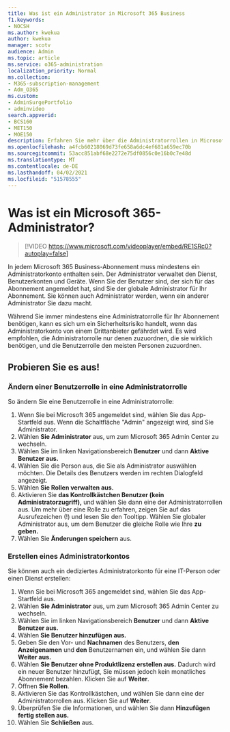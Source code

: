 ```yaml
---
title: Was ist ein Administrator in Microsoft 365 Business
f1.keywords:
- NOCSH
ms.author: kwekua
author: kwekua
manager: scotv
audience: Admin
ms.topic: article
ms.service: o365-administration
localization_priority: Normal
ms.collection:
- M365-subscription-management
- Adm_O365
ms.custom:
- AdminSurgePortfolio
- adminvideo
search.appverid:
- BCS160
- MET150
- MOE150
description: Erfahren Sie mehr über die Administratorrollen in Microsoft 365 Business.
ms.openlocfilehash: a4fcb60218069d73fe658a6dc4ef681a659ec70b
ms.sourcegitcommit: 53acc851abf68e2272e75df0856c0e16b0c7e48d
ms.translationtype: MT
ms.contentlocale: de-DE
ms.lasthandoff: 04/02/2021
ms.locfileid: "51578555"
---
```

# <a name="what-is-a-microsoft-365-admin"></a>Was ist ein Microsoft 365-Administrator?

> [!VIDEO https://www.microsoft.com/videoplayer/embed/RE1SRc0?autoplay=false]

In jedem Microsoft 365 Business-Abonnement muss mindestens ein Administratorkonto enthalten sein. Der Administrator verwaltet den Dienst, Benutzerkonten und Geräte. Wenn Sie der Benutzer sind, der sich für das Abonnement angemeldet hat, sind Sie der globale Administrator für Ihr Abonnement. Sie können auch Administrator werden, wenn ein anderer Administrator Sie dazu macht.

Während Sie immer mindestens eine Administratorrolle für Ihr Abonnement benötigen, kann es sich um ein Sicherheitsrisiko handelt, wenn das Administratorkonto von einem Drittanbieter gefährdet wird. Es wird empfohlen, die Administratorrolle nur denen zuzuordnen, die sie wirklich benötigen, und die Benutzerrolle den meisten Personen zuzuordnen.

## <a name="try-it"></a>Probieren Sie es aus!

### <a name="change-a-user-role-to-an-admin-role"></a>Ändern einer Benutzerrolle in eine Administratorrolle

So ändern Sie eine Benutzerrolle in eine Administratorrolle:

1. Wenn Sie bei Microsoft 365 angemeldet sind, wählen Sie das App-Startfeld aus. Wenn die Schaltfläche "Admin" angezeigt wird, sind Sie Administrator.
1. Wählen **Sie Administrator** aus, um zum Microsoft 365 Admin Center zu wechseln.
1. Wählen Sie im linken Navigationsbereich **Benutzer** und dann **Aktive Benutzer aus.**
1. Wählen Sie die Person aus, die Sie als Administrator auswählen möchten. Die Details des Benutzers werden im rechten Dialogfeld angezeigt.
1. Wählen **Sie Rollen verwalten aus.**
1. Aktivieren Sie **das Kontrollkästchen Benutzer (kein Administratorzugriff),** und wählen Sie dann eine der Administratorrollen aus. Um mehr über eine Rolle zu erfahren, zeigen Sie auf das Ausrufezeichen (!) und lesen Sie den Tooltipp. Wählen Sie globaler Administrator aus, um dem Benutzer die gleiche Rolle wie Ihre **zu geben.**
1. Wählen Sie **Änderungen speichern** aus.

### <a name="create-an-admin-account"></a>Erstellen eines Administratorkontos 

Sie können auch ein dediziertes Administratorkonto für eine IT-Person oder einen Dienst erstellen:

1. Wenn Sie bei Microsoft 365 angemeldet sind, wählen Sie das App-Startfeld aus.
1. Wählen **Sie Administrator** aus, um zum Microsoft 365 Admin Center zu wechseln.
1. Wählen Sie im linken Navigationsbereich **Benutzer** und dann **Aktive Benutzer aus.**
1. Wählen **Sie Benutzer hinzufügen aus.**
1. Geben Sie den Vor- und **Nachnamen** des Benutzers, **den Anzeigenamen** und **den** Benutzernamen ein, und wählen Sie dann **Weiter aus.** 
1. Wählen **Sie Benutzer ohne Produktlizenz erstellen aus.** Dadurch wird ein neuer Benutzer hinzufügt, Sie müssen jedoch kein monatliches Abonnement bezahlen. Klicken Sie auf **Weiter**.
1. Öffnen **Sie Rollen**.
1. Aktivieren Sie das Kontrollkästchen, und wählen Sie dann eine der Administratorrollen aus. Klicken Sie auf **Weiter**.
1. Überprüfen Sie die Informationen, und wählen Sie dann **Hinzufügen fertig stellen aus.**
1. Wählen Sie **Schließen** aus.
